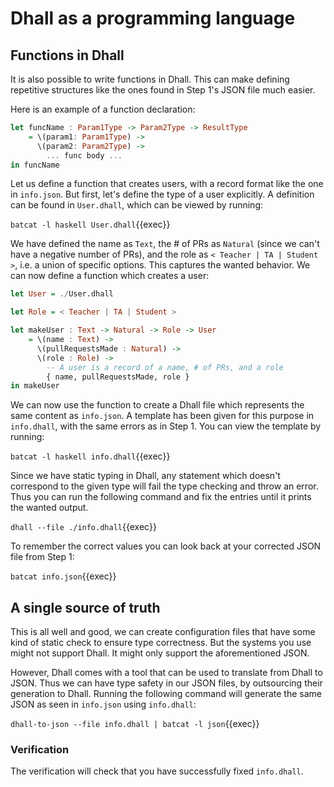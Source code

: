 # Dhall as a programming language

## Functions in Dhall
It is also possible to write functions in Dhall. 
This can make defining repetitive structures like the ones found in Step 1's JSON file much easier.

Here is an example of a function declaration:

```haskell
let funcName : Param1Type -> Param2Type -> ResultType
    = \(param1: Param1Type) ->
      \(param2: Param2Type) ->
        ... func body ...
in funcName
```

Let us define a function that creates users, with a record format like the one in `info.json`.
But first, let's define the type of a user explicitly.
A definition can be found in `User.dhall`, which can be viewed by running:

`batcat -l haskell User.dhall`{{exec}}

We have defined the name as `Text`, the # of PRs as `Natural` (since we can't have a negative number of PRs), and the role as `< Teacher | TA | Student >`, i.e. a union of specific options. This captures the wanted behavior. We can now define a function which creates a user:

```haskell
let User = ./User.dhall

let Role = < Teacher | TA | Student >

let makeUser : Text -> Natural -> Role -> User
    = \(name : Text) ->
      \(pullRequestsMade : Natural) ->
      \(role : Role) ->
        -- A user is a record of a name, # of PRs, and a role
        { name, pullRequestsMade, role }
in makeUser
```

We can now use the function to create a Dhall file which represents the same content as `info.json`.
A template has been given for this purpose in `info.dhall`, with the same errors as in Step 1. You can view the template by running:

`batcat -l haskell info.dhall`{{exec}}

Since we have static typing in Dhall, any statement which doesn't correspond to the given type will fail the type checking and throw an error.
Thus you can run the following command and fix the entries until it prints the wanted output.

`dhall --file ./info.dhall`{{exec}}

To remember the correct values you can look back at your corrected JSON file from Step 1:

`batcat info.json`{{exec}}

## A single source of truth

This is all well and good, we can create configuration files that have some kind of static check to ensure type correctness.
But the systems you use might not support Dhall. 
It might only support the aforementioned JSON.

However, Dhall comes with a tool that can be used to translate from Dhall to JSON.
Thus we can have type safety in our JSON files, by outsourcing their generation to Dhall.
Running the following command will generate the same JSON as seen in `info.json` using `info.dhall`:

`dhall-to-json --file info.dhall | batcat -l json`{{exec}}

### Verification

The verification will check that you have successfully fixed `info.dhall`.